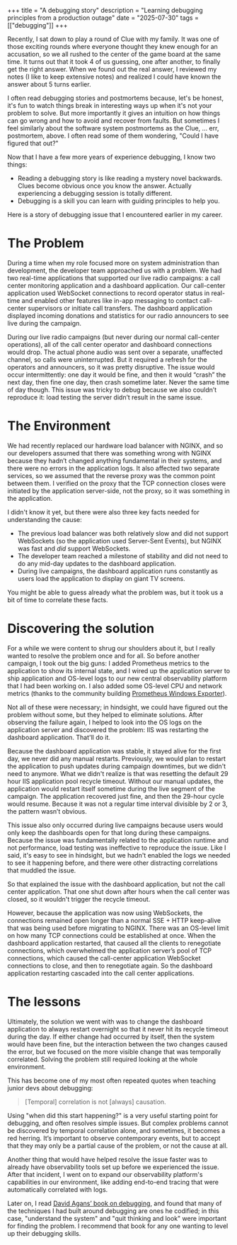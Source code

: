 +++
title = "A debugging story"
description = "Learning debugging principles from a production outage"
date = "2025-07-30"
tags = [["debugging"]]
+++

Recently, I sat down to play a round of Clue with my family. It was one of
those exciting rounds where everyone thought they knew enough for an
accusation, so we all rushed to the center of the game board at the same time.
It turns out that it took 4 of us guessing, one after another, to finally get
the right answer. When we found out the real answer, I reviewed my notes (I
like to keep extensive notes) and realized I could have known the answer about
5 turns earlier.

I often read debugging stories and postmortems because, let's be honest, it's
fun to watch things break in interesting ways up when it's not your problem to
solve. But more importantly it gives an intuition on how things can go wrong
and how to avoid and recover from faults. But sometimes I feel similarly about
the software system postmortems as the Clue, ... err, postmortem, above. I
often read some of them wondering, "Could I have figured that out?"

Now that I have a few more years of experience debugging, I know two things:
- Reading a debugging story is like reading a mystery novel backwards. Clues
  become obvious once you know the answer. Actually experiencing a debugging
  session is totally different.
- Debugging is a skill you can learn with guiding principles to help you.

Here is a story of debugging issue that I encountered earlier in my career.

# The Problem

During a time when my role focused more on system administration than
development, the developer team approached us with a problem. We had two
real-time applications that supported our live radio campaigns: a call center
monitoring application and a dashboard application. Our call-center application
used WebSocket connections to record operator status in real-time and enabled
other features like in-app messaging to contact call-center supervisors or
initiate call transfers. The dashboard application displayed incoming donations
and statistics for our radio announcers to see live during the campaign.

During our live radio campaigns (but never during our normal call-center
operations), all of the call center operator and dashboard connections would
drop. The actual phone audio was sent over a separate, unaffected channel, so
calls were uninterrupted. But it required a refresh for the operators and
announcers, so it was pretty disruptive. The issue would occur intermittently:
one day it would be fine, and then it would “crash” the next day, then fine one
day, then crash sometime later. Never the same time of day though. This issue
was tricky to debug because we also couldn’t reproduce it: load testing the
server didn’t result in the same issue.

# The Environment

We had recently replaced our hardware load balancer with NGINX, and so our
developers assumed that there was something wrong with NGINX because they
hadn’t changed anything fundamental in their systems, and there were no errors
in the application logs. It also affected two separate services, so we
assumed that the reverse proxy was the common point between them. I verified on
the proxy that the TCP connection closes were initiated by the application
server-side, not the proxy, so it was something in the application.

I didn't know it yet, but there were also three key facts needed for
understanding the cause:

- The previous load balancer was both relatively slow and did not support
  WebSockets (so the application used Server-Sent Events), but NGINX was fast
  and _did_ support WebSockets.
- The developer team reached a milestone of stability and did not need to do
  any mid-day updates to the dashboard application.
- During live campaigns, the dashboard application runs constantly as users
  load the application to display on giant TV screens.

You might be able to guess already what the problem was, but it took us a bit
of time to correlate these facts.

# Discovering the solution

For a while we were content to shrug our shoulders about it, but I really
wanted to resolve the problem once and for all. So before another campaign, I
took out the big guns: I added Prometheus metrics to the application to show
its internal state, and I wired up the application server to ship application
and OS-level logs to our new central observability platform that I had been
working on. I also added some OS-level CPU and network metrics (thanks to the
community building [Prometheus Windows
Exporter](https://github.com/prometheus-community/windows_exporter)).

Not all of these were necessary; in hindsight, we could have figured out the
problem without some, but they helped to eliminate solutions. After observing
the failure again, I helped to look into the OS logs on the application server
and discovered the problem: IIS was restarting the dashboard application.
That'll do it.

Because the dashboard application was stable, it stayed alive for the first
day, we never did any manual restarts. Previously, we would plan to restart the
application to push updates during campaign downtimes, but we didn't need to
anymore. What we didn't realize is that was resetting the default 29 hour IIS
application pool recycle timeout. Without our manual updates, the application
would restart itself sometime during the live segment of the campaign. The
application recovered just fine, and then the 29-hour cycle would resume.
Because it was not a regular time interval divisible by 2 or 3, the pattern
wasn’t obvious.

This issue also only occurred during live campaigns because users would only
keep the dashboards open for that long during these campaigns. Because the
issue was fundamentally related to the application runtime and not performance,
load testing was ineffective to reproduce the issue. Like I said, it's easy to
see in hindsight, but we hadn't enabled the logs we needed to see it happening
before, and there were other distracting correlations that muddled the issue.

So that explained the issue with the dashboard application, but not the call
center application. That one shut down after hours when the call center was
closed, so it wouldn't trigger the recycle timeout.

However, because the application was now using WebSockets, the connections
remained open longer than a normal SSE + HTTP keep-alive that was being used
before migrating to NGINX. There was an OS-level limit on how many TCP
connections could be established at once. When the dashboard application
restarted, that caused all the clients to renegotiate connections, which
overwhelmed the application server’s pool of TCP connections, which caused the
call-center application WebSocket connections to close, and then to renegotiate
again. So the dashboard application restarting cascaded into the call center
applications.

# The lessons

Ultimately, the solution we went with was to change the dashboard application
to always restart overnight so that it never hit its recycle timeout during the
day. If either change had occurred by itself, then the system would have been
fine, but the interaction between the two changes caused the error, but we
focused on the more visible change that was temporally correlated. Solving the
problem still required looking at the whole environment.

This has become one of my most often repeated quotes when teaching junior devs
about debugging:
> [Temporal] correlation is not [always] causation.

Using "when did this start happening?" is a very useful starting point for
debugging, and often resolves simple issues. But complex problems cannot be
discovered by temporal correlation alone, and sometimes, it becomes a red
herring. It’s important to observe contemporary events, but to accept that they
may only be a partial cause of the problem, or not the cause at all.

Another thing that would have helped resolve the issue faster was to already
have observability tools set up before we experienced the issue. After that
incident, I went on to expand our observability platform's capabilities in our
environment, like adding end-to-end tracing that were automatically correlated
with logs.

Later on, I read [David Agans’ book on debugging](https://debuggingrules.com/),
and found that many of the techniques I had built around debugging are ones he
codified; in this case, "understand the system" and "quit thinking and look"
were important for finding the problem. I recommend that book for any one
wanting to level up their debugging skills.
